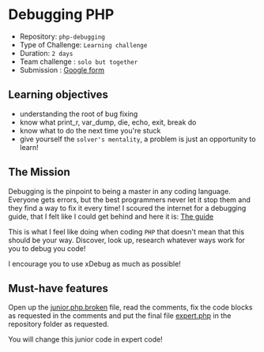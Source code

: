 # Debugging PHP

- Repository: `php-debugging`
- Type of Challenge: `Learning challenge`
- Duration: `2 days`
- Team challenge : `solo but together`
- Submission : [Google form]()

## Learning objectives
- understanding the root of bug fixing
- know what print_r, var_dump, die, echo, exit, break do
- know what to do the next time you're stuck
- give yourself the `solver's mentality`, a problem is just an opportunity to learn!

## The Mission
Debugging is the pinpoint to being a master in any coding language.  
Everyone gets errors, but the best programmers never let it stop them and they find a way to fix it every time!
I scoured the internet for a debugging guide, that I felt like I could get behind and here it is: [The guide](https://rollbar.com/guides/how-to-debug-php/)

This is what I feel like doing when coding `PHP` that doesn't mean that this should be your way. Discover, look up, research whatever ways work for you to debug you code!

I encourage you to use xDebug as much as possible!

## Must-have features
Open up the [junior.php.broken](resources/junior.php.broken) file, read the comments, fix the code blocks as requested in the comments
and put the final file [expert.php](resources/expert.php) in the repository folder as requested.

You will change this junior code in expert code!
